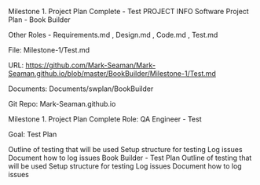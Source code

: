 Milestone 1. Project Plan Complete - Test
PROJECT INFO
Software Project Plan - Book Builder

Other Roles - Requirements.md , Design.md , Code.md , Test.md

File: Milestone-1/Test.md

URL: https://github.com/Mark-Seaman/Mark-Seaman.github.io/blob/master/BookBuilder/Milestone-1/Test.md

Documents: Documents/swplan/BookBuilder

Git Repo: Mark-Seaman.github.io

Milestone 1. Project Plan Complete
Role: QA Engineer - Test

Goal: Test Plan

Outline of testing that will be used
Setup structure for testing
Log issues
Document how to log issues
Book Builder - Test Plan
Outline of testing that will be used
Setup structure for testing
Log issues
Document how to log issues
